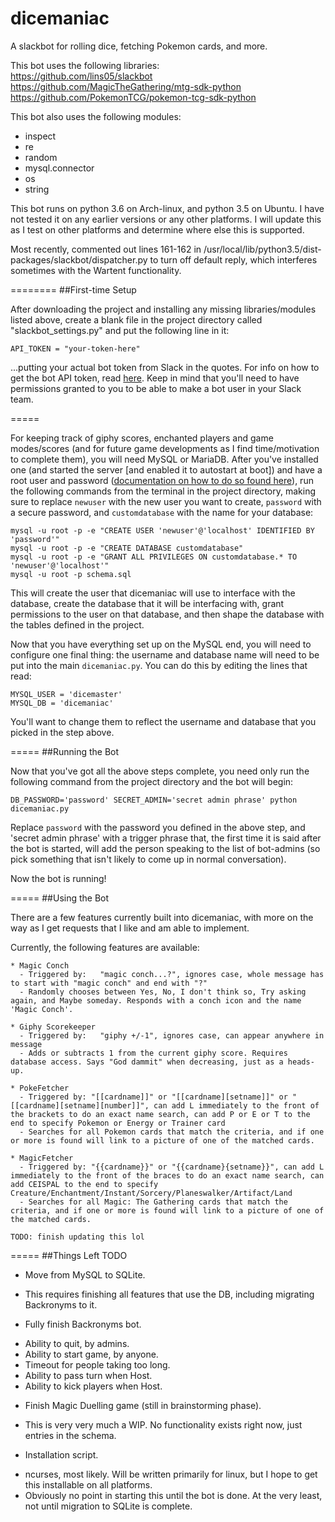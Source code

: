 # dicemaniac
A slackbot for rolling dice, fetching Pokemon cards, and more.

This bot uses the following libraries: <br>
https://github.com/lins05/slackbot  
https://github.com/MagicTheGathering/mtg-sdk-python  
https://github.com/PokemonTCG/pokemon-tcg-sdk-python  

This bot also uses the following modules:
 * inspect
 * re
 * random
 * mysql.connector
 * os
 * string
 
This bot runs on python 3.6 on Arch-linux, and python 3.5 on Ubuntu. I have not tested it on any earlier versions or any other platforms. I will update this as I test on other platforms and determine where else this is supported.

Most recently, commented out lines 161-162 in /usr/local/lib/python3.5/dist-packages/slackbot/dispatcher.py to turn off default reply, which interferes sometimes with the Wartent functionality.

========
##First-time Setup

After downloading the project and installing any missing libraries/modules listed above, create a blank file in the project directory called "slackbot_settings.py" and put the following line in it:

```API_TOKEN = "your-token-here"```

...putting your actual bot token from Slack in the quotes. For info on how to get the bot API token, read [here](https://api.slack.com/bot-users). Keep in mind that you'll need to have permissions granted to you to be able to make a bot user in your Slack team.

=====

For keeping track of giphy scores, enchanted players and game modes/scores (and for future game developments as I find time/motivation to complete them), you will need MySQL or MariaDB. After you've installed one (and started the server [and enabled it to autostart at boot]) and have a root user and password ([documentation on how to do so found here](https://dev.mysql.com/doc/refman/5.7/en/resetting-permissions.html)), run the following commands from the terminal in the project directory, making sure to replace `newuser` with the new user you want to create, `password` with a secure password, and `customdatabase` with the name for your database:

```
mysql -u root -p -e "CREATE USER 'newuser'@'localhost' IDENTIFIED BY 'password'"
mysql -u root -p -e "CREATE DATABASE customdatabase"
mysql -u root -p -e "GRANT ALL PRIVILEGES ON customdatabase.* TO 'newuser'@'localhost'"
mysql -u root -p schema.sql
```
This will create the user that dicemaniac will use to interface with the database, create the database that it will be interfacing with, grant permissions to the user on that database, and then shape the database with the tables defined in the project.

Now that you have everything set up on the MySQL end, you will need to configure one final thing: the username and database name will need to be put into the main `dicemaniac.py`. You can do this by editing the lines that read:

```
MYSQL_USER = 'dicemaster'
MYSQL_DB = 'dicemaniac'
```
You'll want to change them to reflect the username and database that you picked in the step above.

=====
##Running the Bot

Now that you've got all the above steps complete, you need only run the following command from the project directory and the bot will begin:
```
DB_PASSWORD='password' SECRET_ADMIN='secret admin phrase' python dicemaniac.py
```
Replace `password` with the password you defined in the above step, and 'secret admin phrase' with a trigger phrase that, the first time it is said after the bot is started, will add the person speaking to the list of bot-admins (so pick something that isn't likely to come up in normal conversation). 

Now the bot is running!

=====
##Using the Bot

There are a few features currently built into dicemaniac, with more on the way as I get requests that I like and am able to implement. 

Currently, the following features are available:

```
* Magic Conch
  - Triggered by:   "magic conch...?", ignores case, whole message has to start with "magic conch" and end with "?"
  - Randomly chooses between Yes, No, I don't think so, Try asking again, and Maybe someday. Responds with a conch icon and the name 'Magic Conch'.

* Giphy Scorekeeper
  - Triggered by:   "giphy +/-1", ignores case, can appear anywhere in message
  - Adds or subtracts 1 from the current giphy score. Requires database access. Says "God dammit" when decreasing, just as a heads-up.

* PokeFetcher
  - Triggered by: "[[cardname]]" or "[[cardname][setname]]" or "[[cardname][setname][number]]", can add L immediately to the front of the brackets to do an exact name search, can add P or E or T to the end to specify Pokemon or Energy or Trainer card
  - Searches for all Pokemon cards that match the criteria, and if one or more is found will link to a picture of one of the matched cards.

* MagicFetcher
  - Triggered by: "{{cardname}}" or "{{cardname}{setname}}", can add L immediately to the front of the braces to do an exact name search, can add CEISPAL to the end to specify Creature/Enchantment/Instant/Sorcery/Planeswalker/Artifact/Land
  - Searches for all Magic: The Gathering cards that match the criteria, and if one or more is found will link to a picture of one of the matched cards.

TODO: finish updating this lol
```

=====
##Things Left TODO

 * Move from MySQL to SQLite.
  - This requires finishing all features that use the DB, including migrating Backronyms to it.
 * Fully finish Backronyms bot.
  - Ability to quit, by admins.
  - Ability to start game, by anyone.
  - Timeout for people taking too long.
  - Ability to pass turn when Host.
  - Ability to kick players when Host.
 * Finish Magic Duelling game (still in brainstorming phase).
  - This is very very much a WIP. No functionality exists right now, just entries in the schema.
 * Installation script.
  - ncurses, most likely. Will be written primarily for linux, but I hope to get this installable on all platforms.
  - Obviously no point in starting this until the bot is done. At the very least, not until migration to SQLite is complete.
